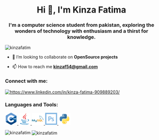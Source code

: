 <h1 align="center">Hi 👋, I'm Kinza Fatima</h1>
<h3 align="center">I'm a computer science student from pakistan, exploring the wonders of technology with enthusiasm and a thirst for knowledge.</h3>

<p align="left"> <img src="https://komarev.com/ghpvc/?username=kinzafatim&label=Profile%20views&color=0e75b6&style=flat" alt="kinzafatim" /> </p>

- 👯 I’m looking to collaborate on **OpenSource projects**

- 📫 How to reach me **kinzaf54@gmail.com**

<h3 align="left">Connect with me:</h3>
<p align="left">
<a href="https://linkedin.com/in/https://www.linkedin.com/in/kinza-fatima-909889203/" target="blank"><img align="center" src="https://raw.githubusercontent.com/rahuldkjain/github-profile-readme-generator/master/src/images/icons/Social/linked-in-alt.svg" alt="https://www.linkedin.com/in/kinza-fatima-909889203/" height="30" width="40" /></a>
</p>

<h3 align="left">Languages and Tools:</h3>
<p align="left"> <a href="https://www.w3schools.com/cpp/" target="_blank" rel="noreferrer"> <img src="https://raw.githubusercontent.com/devicons/devicon/master/icons/cplusplus/cplusplus-original.svg" alt="cplusplus" width="40" height="40"/> </a> <a href="https://www.java.com" target="_blank" rel="noreferrer"> <img src="https://raw.githubusercontent.com/devicons/devicon/master/icons/java/java-original.svg" alt="java" width="40" height="40"/> </a> <a href="https://www.mysql.com/" target="_blank" rel="noreferrer"> <img src="https://raw.githubusercontent.com/devicons/devicon/master/icons/mysql/mysql-original-wordmark.svg" alt="mysql" width="40" height="40"/> </a> <a href="https://www.photoshop.com/en" target="_blank" rel="noreferrer"> <img src="https://raw.githubusercontent.com/devicons/devicon/master/icons/photoshop/photoshop-line.svg" alt="photoshop" width="40" height="40"/> </a> <a href="https://www.python.org" target="_blank" rel="noreferrer"> <img src="https://raw.githubusercontent.com/devicons/devicon/master/icons/python/python-original.svg" alt="python" width="40" height="40"/> </a> </p>

<p><img align="left" src="https://github-readme-stats.vercel.app/api/top-langs?username=kinzafatim&show_icons=true&locale=en&layout=compact" alt="kinzafatim" /></p>

<p>&nbsp;<img align="center" src="https://github-readme-stats.vercel.app/api?username=kinzafatim&show_icons=true&locale=en" alt="kinzafatim" /></p>
